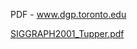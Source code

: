 PDF - www.dgp.toronto.edu

[SIGGRAPH2001_Tupper.pdf](../_resources/049f2d95794081945b56e78ea5bcd642.pdf)